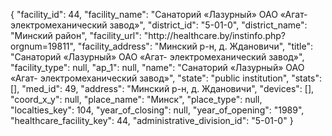 {
    "facility_id": 44,
    "facility_name": "Санаторий «Лазурный» ОАО «Агат- электромеханический завод»",
    "district_id": "5-01-0",
    "district_name": "Минский район",
    "facility_url": "http:\/\/healthcare.by\/instinfo.php?orgnum=19811",
    "facility_address": "Минский р-н, д. Ждановичи",
    "title": "Санаторий «Лазурный» ОАО «Агат- электромеханический завод»",
    "facility_type": null,
    "ap_1": null,
    "name": "Санаторий «Лазурный» ОАО «Агат- электромеханический завод»",
    "state": "public institution",
    "stats": [],
    "med_id": 49,
    "address": "Минский р-н, д. Ждановичи",
    "devices": [],
    "coord_x_y": null,
    "place_name": "Минск",
    "place_type": null,
    "localties_key": 104,
    "year_of_closing": null,
    "year_of_opening": "1989",
    "healthcare_facility_key": 44,
    "administrative_division_id": "5-01-0"
}